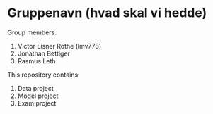 # Gruppenavn (hvad skal vi hedde)

Group members:
1. Victor Eisner Rothe (lmv778)
2. Jonathan Bøttiger
3. Rasmus Leth

This repository contains:
1. Data project
2. Model project
3. Exam project
